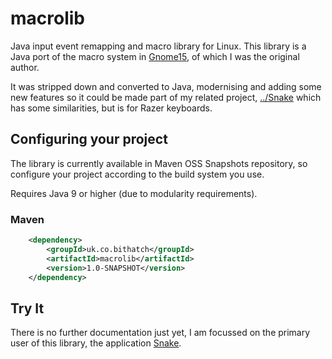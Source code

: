 # macrolib

Java input event remapping and macro library for Linux. This library is a Java port of the macro system in [Gnome15](https://github.com/Gnome15/gnome15), of which I was the original author. 

It was stripped down and converted to Java, modernising and adding some new features so it could be made part of my related project, [../Snake](Snake) which has some similarities, but is for Razer keyboards.

## Configuring your project

The library is currently available in Maven OSS Snapshots repository, so configure your project according to the
build system you use. 

Requires Java 9 or higher (due to modularity requirements). 

### Maven

```xml
	<dependency>
		<groupId>uk.co.bithatch</groupId>
		<artifactId>macrolib</artifactId>
		<version>1.0-SNAPSHOT</version>
	</dependency>
```

## Try It

There is no further documentation just yet, I am focussed on the primary user of this library, the application [Snake](../Snake).


